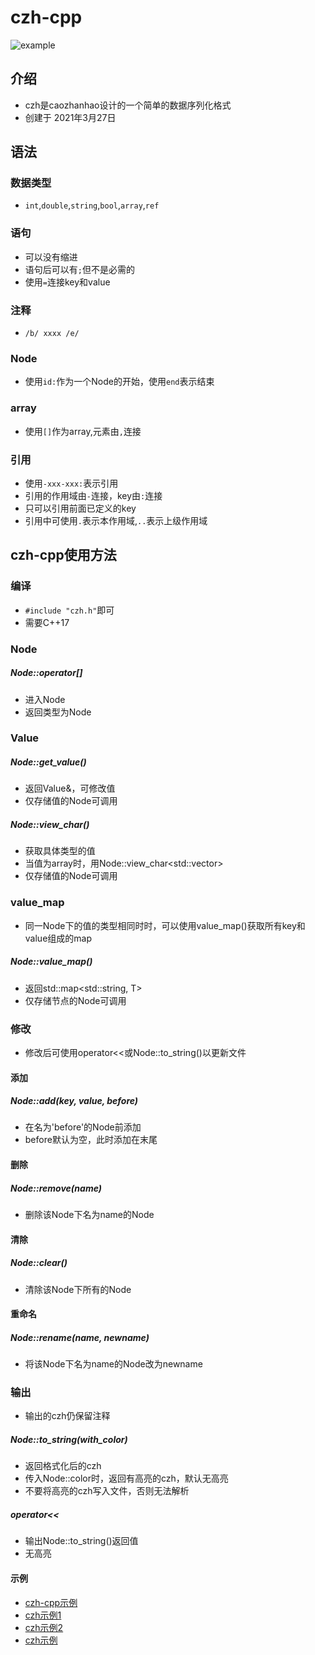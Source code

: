 # czh-cpp
![example](https://gitee.com/cmvy2020/czh-cpp/raw/master/examples/example.png)
## 介绍
- czh是caozhanhao设计的一个简单的数据序列化格式
- 创建于 2021年3月27日
## 语法
### 数据类型
- `int`,`double`,`string`,`bool`,`array`,`ref`
### 语句
- 可以没有缩进
- 语句后可以有`;`但不是必需的
- 使用`=`连接key和value
### 注释
- `/b/ xxxx /e/`
### Node
- 使用`id:`作为一个Node的开始，使用`end`表示结束
### array
- 使用`[]`作为array,元素由`,`连接
### 引用
- 使用`-xxx-xxx:`表示引用
- 引用的作用域由`-`连接，key由`:`连接
- 只可以引用前面已定义的key
- 引用中可使用`.`表示本作用域,`..`表示上级作用域
## czh-cpp使用方法
### 编译
- `#include "czh.h"`即可
- 需要C++17
### Node
##### Node::operator[]
- 进入Node
- 返回类型为Node
### Value
##### Node::get_value()
- 返回Value&，可修改值
- 仅存储值的Node可调用
##### Node::view_char<T>()
- 获取具体类型的值
- 当值为array时，用Node::view_char<std::vector<T>>
- 仅存储值的Node可调用
### value_map
- 同一Node下的值的类型相同时时，可以使用value_map()获取所有key和value组成的map
##### Node::value_map<T>()
- 返回std::map<std::string, T>
- 仅存储节点的Node可调用
### 修改
- 修改后可使用operator<<或Node::to_string()以更新文件
#### 添加
##### Node::add(key, value, before)
- 在名为'before'的Node前添加
- before默认为空，此时添加在末尾
#### 删除
##### Node::remove(name)
- 删除该Node下名为name的Node
#### 清除
##### Node::clear()
- 清除该Node下所有的Node
#### 重命名
##### Node::rename(name, newname)
- 将该Node下名为name的Node改为newname
### 输出
- 输出的czh仍保留注释
##### Node::to_string(with_color)
- 返回格式化后的czh
- 传入Node::color时，返回有高亮的czh，默认无高亮
- 不要将高亮的czh写入文件，否则无法解析
##### operator<<
- 输出Node::to_string()返回值
- 无高亮
#### 示例
- [czh-cpp示例](https://gitee.com/cmvy2020/czh-cpp/blob/master/examples/cpp/example.cpp)
- [czh示例1](https://gitee.com/cmvy2020/czh-cpp/blob/master/examples/czh/example.czh)
- [czh示例2](https://gitee.com/cmvy2020/czh-cpp/blob/master/examples/czh/onelinetest.czh)
- [czh示例](https://gitee.com/cmvy2020/wxserver/blob/main/config.czh)